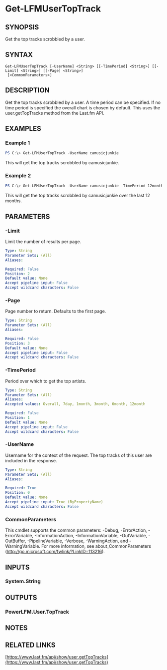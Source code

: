 # Get-LFMUserTopTrack

## SYNOPSIS
Get the top tracks scrobbled by a user.

## SYNTAX

```
Get-LFMUserTopTrack [-UserName] <String> [[-TimePeriod] <String>] [[-Limit] <String>] [[-Page] <String>]
 [<CommonParameters>]
```

## DESCRIPTION
Get the top tracks scrobbled by a user. A time period can be specified. If no time period is specified the overall chart is chosen by default. This uses the user.getTopTracks method from the Last.fm API.

## EXAMPLES

### Example 1
```powershell
PS C:\> Get-LFMUserTopTrack -UserName camusicjunkie
```

This will get the top tracks scrobbled by camusicjunkie.

### Example 2
```powershell
PS C:\> Get-LFMUserTopTrack -UserName camusicjunkie -TimePeriod 12month
```

This will get the top tracks scrobbled by camusicjunkie over the last 12 months.

## PARAMETERS

### -Limit
Limit the number of results per page.

```yaml
Type: String
Parameter Sets: (All)
Aliases:

Required: False
Position: 2
Default value: None
Accept pipeline input: False
Accept wildcard characters: False
```

### -Page
Page number to return. Defaults to the first page.

```yaml
Type: String
Parameter Sets: (All)
Aliases:

Required: False
Position: 3
Default value: None
Accept pipeline input: False
Accept wildcard characters: False
```

### -TimePeriod
Period over which to get the top artists.

```yaml
Type: String
Parameter Sets: (All)
Aliases:
Accepted values: Overall, 7day, 1month, 3month, 6month, 12month

Required: False
Position: 1
Default value: None
Accept pipeline input: False
Accept wildcard characters: False
```

### -UserName
Username for the context of the request. The top tracks of this user are included in the response.

```yaml
Type: String
Parameter Sets: (All)
Aliases:

Required: True
Position: 0
Default value: None
Accept pipeline input: True (ByPropertyName)
Accept wildcard characters: False
```

### CommonParameters
This cmdlet supports the common parameters: -Debug, -ErrorAction, -ErrorVariable, -InformationAction, -InformationVariable, -OutVariable, -OutBuffer, -PipelineVariable, -Verbose, -WarningAction, and -WarningVariable.
For more information, see about_CommonParameters (http://go.microsoft.com/fwlink/?LinkID=113216).

## INPUTS

### System.String

## OUTPUTS

### PowerLFM.User.TopTrack

## NOTES

## RELATED LINKS

[https://www.last.fm/api/show/user.getTopTracks](https://www.last.fm/api/show/user.getTopTracks)
